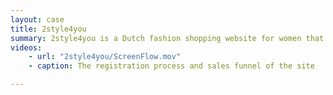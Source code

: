 ```yaml
---
layout: case
title: 2style4you
summary: 2style4you is a Dutch fashion shopping website for women that uses an automated styling advice.
videos: 
	- url: "2style4you/ScreenFlow.mov"
	- caption: The registration process and sales funnel of the site

---
```


